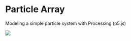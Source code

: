 # Particle Array
Modeling a simple particle system with Processing (p5.js)

<img src="https://media.giphy.com/media/l41YdZZ6SoNKLwhGw/giphy.gif"/>
